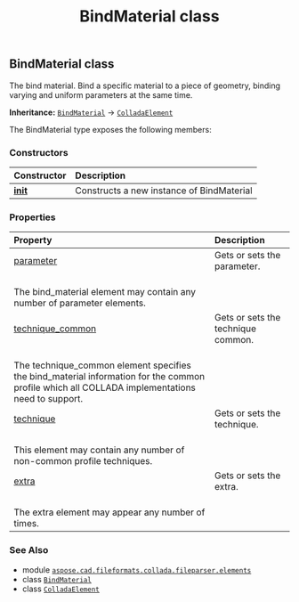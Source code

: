 ﻿---
title: BindMaterial class
second_title: Aspose.CAD for Python via .NET API References
description: 
type: docs
weight: 60
url: /python-net/aspose.cad.fileformats.collada.fileparser.elements/bindmaterial/
is_root: false
---

## BindMaterial class

The bind material.
Bind a specific material to a piece of geometry, binding varying and uniform parameters at the same time.



**Inheritance:** [`BindMaterial`](/cad/python-net/aspose.cad.fileformats.collada.fileparser.elements/bindmaterial) → 
[`ColladaElement`](/cad/python-net/aspose.cad.fileformats.collada.fileparser.elements/colladaelement)



The BindMaterial type exposes the following members:

### Constructors
| Constructor | Description |
| :- | :- |
| [__init__](/cad/python-net/aspose.cad.fileformats.collada.fileparser.elements/bindmaterial/__init__/#) | Constructs a new instance of BindMaterial |


### Properties
| Property | Description |
| :- | :- |
| [parameter](/cad/python-net/aspose.cad.fileformats.collada.fileparser.elements/bindmaterial/parameter) | Gets or sets the parameter.<br/>The bind_material element may contain any number of parameter elements. |
| [technique_common](/cad/python-net/aspose.cad.fileformats.collada.fileparser.elements/bindmaterial/technique_common) | Gets or sets the technique common.<br/>The technique_common element specifies the bind_material information for the common profile which all COLLADA implementations need to support. |
| [technique](/cad/python-net/aspose.cad.fileformats.collada.fileparser.elements/bindmaterial/technique) | Gets or sets the technique.<br/>This element may contain any number of non-common profile techniques. |
| [extra](/cad/python-net/aspose.cad.fileformats.collada.fileparser.elements/bindmaterial/extra) | Gets or sets the extra.<br/>The extra element may appear any number of times. |



### See Also
* module [`aspose.cad.fileformats.collada.fileparser.elements`](..)
* class [`BindMaterial`](/cad/python-net/aspose.cad.fileformats.collada.fileparser.elements/bindmaterial)
* class [`ColladaElement`](/cad/python-net/aspose.cad.fileformats.collada.fileparser.elements/colladaelement)
